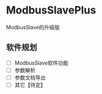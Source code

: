# ModbusSlavePlus
ModbusSlave的升级版

##  软件规划

- [ ] ModbusSlave软件功能
- [ ] 参数解析
- [ ] 参数文档导出
- [ ] 其它【待定】
